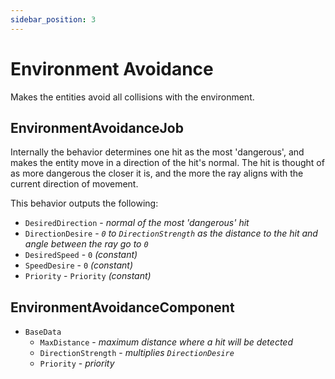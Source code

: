 ```yaml
---
sidebar_position: 3
---
```


# Environment Avoidance

Makes the entities avoid all collisions with the environment.

## EnvironmentAvoidanceJob

Internally the behavior determines one hit as the most 'dangerous', and makes the entity move in a direction of the hit's normal. The hit is thought of as more dangerous the closer it is, and the more the ray aligns with the current direction of movement.

This behavior outputs the following: 
- `DesiredDirection` - *normal of the most 'dangerous' hit*
- `DirectionDesire` - *`0` to `DirectionStrength` as the distance to the hit and angle between the ray go to `0`*
- `DesiredSpeed` - `0` *(constant)*
- `SpeedDesire` - `0` *(constant)*
- `Priority` -  `Priority` *(constant)*

## EnvironmentAvoidanceComponent

- `BaseData`
    - `MaxDistance` - *maximum distance where a hit will be detected*
    - `DirectionStrength` - *multiplies `DirectionDesire`*
    - `Priority` - *priority*